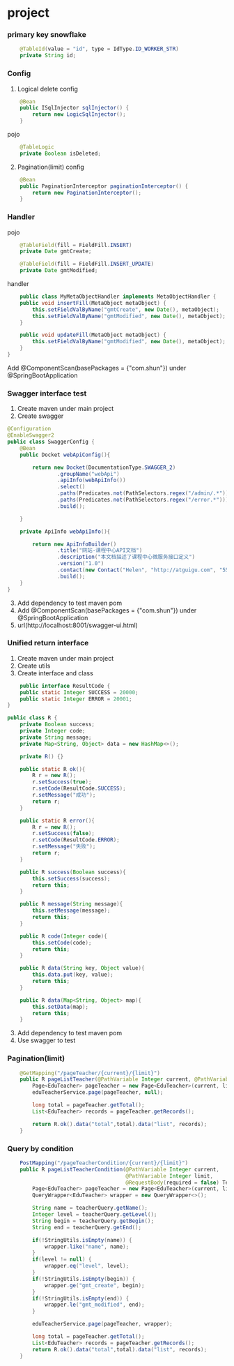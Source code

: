 # project
### primary key snowflake
``` java 
    @TableId(value = "id", type = IdType.ID_WORKER_STR)
    private String id;
```

### Config
1. Logical delete
config
``` java
    @Bean
    public ISqlInjector sqlInjector() {
        return new LogicSqlInjector();
    }
```
pojo
``` java
    @TableLogic
    private Boolean isDeleted;
```
2. Pagination(limit)
config
``` java
    @Bean
    public PaginationInterceptor paginationInterceptor() {
        return new PaginationInterceptor();
    }
```

### Handler
pojo
``` java
    @TableField(fill = FieldFill.INSERT)
    private Date gmtCreate;

    @TableField(fill = FieldFill.INSERT_UPDATE)
    private Date gmtModified;
```
handler
``` java
    public class MyMetaObjectHandler implements MetaObjectHandler {
    public void insertFill(MetaObject metaObject) {
        this.setFieldValByName("gmtCreate", new Date(), metaObject);
        this.setFieldValByName("gmtModified", new Date(), metaObject);
    }

    public void updateFill(MetaObject metaObject) {
        this.setFieldValByName("gmtModified", new Date(), metaObject);
    }
}
```
Add @ComponentScan(basePackages = {"com.shun"}) under @SpringBootApplication

### Swagger interface test
1. Create maven under main project
2. Create swagger
``` java
@Configuration
@EnableSwagger2
public class SwaggerConfig {
    @Bean
    public Docket webApiConfig(){

        return new Docket(DocumentationType.SWAGGER_2)
                .groupName("webApi")
                .apiInfo(webApiInfo())
                .select()
                .paths(Predicates.not(PathSelectors.regex("/admin/.*")))
                .paths(Predicates.not(PathSelectors.regex("/error.*")))
                .build();

    }

    private ApiInfo webApiInfo(){

        return new ApiInfoBuilder()
                .title("网站-课程中心API文档")
                .description("本文档描述了课程中心微服务接口定义")
                .version("1.0")
                .contact(new Contact("Helen", "http://atguigu.com", "55317332@qq.com"))
                .build();
    }
}
```
3. Add dependency to test maven pom
4. Add @ComponentScan(basePackages = {"com.shun"}) under @SpringBootApplication
5. url(http://localhost:8001/swagger-ui.html)

### Unified return interface
1. Create maven under main project
2. Create utils
3. Create interface and class
``` java
    public interface ResultCode {
    public static Integer SUCCESS = 20000;
    public static Integer ERROR = 20001;
}
```
``` java
public class R {
    private Boolean success;
    private Integer code;
    private String message;
    private Map<String, Object> data = new HashMap<>();

    private R() {}

    public static R ok(){
        R r = new R();
        r.setSuccess(true);
        r.setCode(ResultCode.SUCCESS);
        r.setMessage("成功");
        return r;
    }

    public static R error(){
        R r = new R();
        r.setSuccess(false);
        r.setCode(ResultCode.ERROR);
        r.setMessage("失败");
        return r;
    }

    public R success(Boolean success){
        this.setSuccess(success);
        return this;
    }

    public R message(String message){
        this.setMessage(message);
        return this;
    }

    public R code(Integer code){
        this.setCode(code);
        return this;
    }

    public R data(String key, Object value){
        this.data.put(key, value);
        return this;
    }

    public R data(Map<String, Object> map){
        this.setData(map);
        return this;
    }
```
3. Add dependency to test maven pom
4. Use swagger to test

### Pagination(limit)
``` java
    @GetMapping("/pageTeacher/{current}/{limit}")
    public R pageListTeacher(@PathVariable Integer current, @PathVariable Integer limit) {
        Page<EduTeacher> pageTeacher = new Page<EduTeacher>(current, limit);
        eduTeacherService.page(pageTeacher, null);

        long total = pageTeacher.getTotal();
        List<EduTeacher> records = pageTeacher.getRecords();

        return R.ok().data("total",total).data("list", records);
    }
```

### Query by condition
``` java
    PostMapping("/pageTeacherCondition/{current}/{limit}")
    public R pageListTeacherCondition(@PathVariable Integer current,
                                      @PathVariable Integer limit,
                                      @RequestBody(required = false) TeacherQuery teacherQuery) {
        Page<EduTeacher> pageTeacher = new Page<EduTeacher>(current, limit);
        QueryWrapper<EduTeacher> wrapper = new QueryWrapper<>();

        String name = teacherQuery.getName();
        Integer level = teacherQuery.getLevel();
        String begin = teacherQuery.getBegin();
        String end = teacherQuery.getEnd();

        if(!StringUtils.isEmpty(name)) {
            wrapper.like("name", name);
        }
        if(level != null) {
            wrapper.eq("level", level);
        }
        if(!StringUtils.isEmpty(begin)) {
            wrapper.ge("gmt_create", begin);
        }
        if(!StringUtils.isEmpty(end)) {
            wrapper.le("gmt_modified", end);
        }

        eduTeacherService.page(pageTeacher, wrapper);

        long total = pageTeacher.getTotal();
        List<EduTeacher> records = pageTeacher.getRecords();
        return R.ok().data("total",total).data("list", records);
    }
```